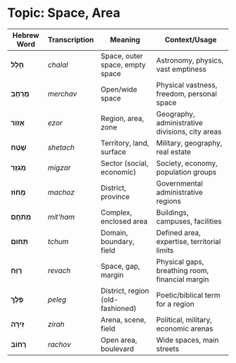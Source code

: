 # Topic: Space, Area 

| **Hebrew Word** | **Transcription** | **Meaning** | **Context/Usage** |  
|---------------|----------------|------------|-----------------|  
| **חָלָל** | *chalal* | Space, outer space, empty space | Astronomy, physics, vast emptiness |  
| **מֶרְחָב** | *merchav* | Open/wide space | Physical vastness, freedom, personal space |  
| **אֵזוֹר** | *ezor* | Region, area, zone | Geography, administrative divisions, city areas |  
| **שֶׁטַח** | *shetach* | Territory, land, surface | Military, geography, real estate |  
| **מִגזָר** | *migzar* | Sector (social, economic) | Society, economy, population groups |  
| **מָחוֹז** | *machoz* | District, province | Governmental administrative regions |  
| **מִתחָם** | *mit'ham* | Complex, enclosed area | Buildings, campuses, facilities |  
| **תְּחוּם** | *tchum* | Domain, boundary, field | Defined area, expertise, territorial limits |  
| **רֶוַח** | *revach* | Space, gap, margin | Physical gaps, breathing room, financial margin |  
| **פֶּלֶךְ** | *peleg* | District, region (old-fashioned) | Poetic/biblical term for a region |  
| **זִירָה** | *zirah* | Arena, scene, field | Political, military, economic arenas |  
| **רָחוֹב** | *rachov* | Open area, boulevard | Wide spaces, main streets |  
